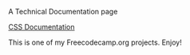 A Technical Documentation page

[CSS Documentation]( https://verona-fu.github.io/technical-documentation-page/)

This is one of my Freecodecamp.org projects. Enjoy!
